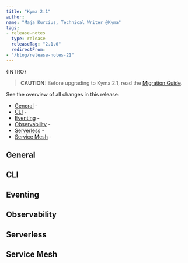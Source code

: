 ```yaml
---
title: "Kyma 2.1"
author:
name: "Maja Kurcius, Technical Writer @Kyma"
tags:
- release-notes
  type: release
  releaseTag: "2.1.0"
  redirectFrom:
- "/blog/release-notes-21"
---
```


{INTRO}

<!-- overview -->

> **CAUTION:** Before upgrading to Kyma 2.1, read the [Migration Guide](https://kyma-project.io/docs/kyma/2.1/migration-guide-2.0-2.1).

See the overview of all changes in this release:

- [General](#general) - 
- [CLI](#cli) - 
- [Eventing](#eventing) - 
- [Observability](#observability) -
- [Serverless](#serverless) -
- [Service Mesh](#service-mesh) -

## General

## CLI

## Eventing

## Observability

## Serverless

## Service Mesh
